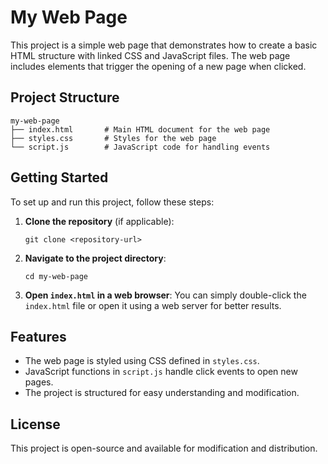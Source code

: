 # My Web Page

This project is a simple web page that demonstrates how to create a basic HTML structure with linked CSS and JavaScript files. The web page includes elements that trigger the opening of a new page when clicked.

## Project Structure

```
my-web-page
├── index.html       # Main HTML document for the web page
├── styles.css       # Styles for the web page
└── script.js        # JavaScript code for handling events
```

## Getting Started

To set up and run this project, follow these steps:

1. **Clone the repository** (if applicable):
   ```
   git clone <repository-url>
   ```

2. **Navigate to the project directory**:
   ```
   cd my-web-page
   ```

3. **Open `index.html` in a web browser**:
   You can simply double-click the `index.html` file or open it using a web server for better results.

## Features

- The web page is styled using CSS defined in `styles.css`.
- JavaScript functions in `script.js` handle click events to open new pages.
- The project is structured for easy understanding and modification.

## License

This project is open-source and available for modification and distribution.
